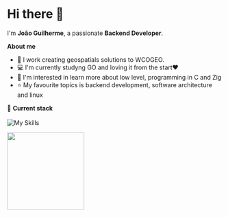 # Hi there 👋

I'm **João Guilherme**, a passionate **Backend Developer**. 

**About me**
- 💼 I work creating geospatials solutions to WCOGEO.
- 💻 I'm currently studyng GO and loving it from the start❤️
- 🌱 I'm interested in learn more about low level, programming in C and Zig
- ⭐ My favourite topics is backend development, software architecture and linux

🚀 **Current stack**<br>
<br>
![My Skills](https://go-skill-icons.vercel.app/api/icons?i=python,go,docker,postgres,arch&perline=4)
  
<a href="https://github.com/JoaoGuilherme2909" title="Github stats de joao guilherme dos santos">
  <img height="180em" src="https://github-readme-stats.vercel.app/api?username=JoaoGuilherme2909&theme=dracula&show_icons=true" />
</a>
